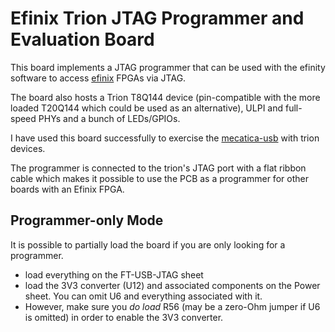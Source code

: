 # Efinix Trion JTAG Programmer and Evaluation Board

This board implements a JTAG programmer that can be used with
the efinity software to access [efinix](https://www.efinixinc.com)
FPGAs via JTAG.

The board also hosts a Trion T8Q144 device (pin-compatible with
the more loaded T20Q144 which could be used as an alternative),
ULPI and full-speed PHYs and a bunch of LEDs/GPIOs.

I have used this board successfully to exercise the
[mecatica-usb](https://www.github.com/till-s/mecatica-usb) with
trion devices.

The programmer is connected to the trion's JTAG port with a
flat ribbon cable which makes it possible to use the PCB
as a programmer for other boards with an Efinix FPGA.

## Programmer-only Mode

It is possible to partially load the board if you are only looking
for a programmer.

 - load everything on the FT-USB-JTAG sheet
 - load the 3V3 converter (U12) and associated components
   on the Power sheet. You can omit U6 and everything associated
   with it.
 - However, make sure you *do load* R56 (may be a zero-Ohm jumper
   if U6 is omitted) in order to enable the 3V3 converter.
